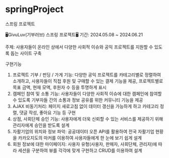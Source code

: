 # springProject
스프링 프로젝트

🖥️GivuLuv(기부러브) 스프링 프로젝트🖥️
기간: 2024.05.08 ~ 2024.06.21

주제: 사용자들이 온라인 상에서 다양한 사회적 이슈와 공익 프로젝트를 지원할 수 있도록 돕는 사이트 구축

구현기능
1. 프로젝트 기부 / 펀딩 / 가게 기능: 다양한 공익 프로젝트를 카테고리별로 정렬하여 소개하고, 사용자들이 직접 후원 및 구매할 수 있는 결제 기능을 제공, 프로젝트별로 목표 금액, 현재 모액, 후원자 수 등을 투명하게 표시
2. 캠페인 참여 및 소통 기능: 사용자들이 다양한 사회적 이슈에 대한 캠페인에 참여할 수 있도록 기부자들 간의 소통과 정보 공유를 위한 커뮤니티 기능을 제공
3. AJAX 비동기처리: 페이지 새로고침 없이 데이터 갱신을 가능하게 하고 카테고리 정렬, 댓글 작성, 좋아요 기능 등 구현
4. 상점, 사회단체 승인 기능: 사용자에게 더욱 신뢰할 수 있는 서비스를 제공하기 위해  관리자에게 승인을 받도록 설계
5. 자활기업의 위치와 정보 파악: 공공데이터 오픈 API를 활용하여 전국 자활기업 현황을 카카오지도의 마커를 이용하여 사용자들에게 한 눈에 보기 쉽게 설계
6. 회원 정보에 대한 마이페이지: 사용자 유형(사용자, 판매자, 사회단체, 관리자)에 따라 세션을 구분하여 뷰를 각각에 맞게 구현하고 CRUD를 이용하여 설계

   
